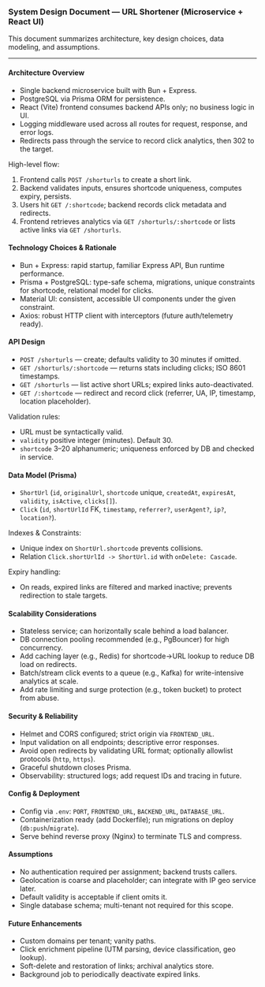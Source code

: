 ### System Design Document — URL Shortener (Microservice + React UI)

This document summarizes architecture, key design choices, data modeling, and assumptions.

---

#### Architecture Overview
- Single backend microservice built with Bun + Express.
- PostgreSQL via Prisma ORM for persistence.
- React (Vite) frontend consumes backend APIs only; no business logic in UI.
- Logging middleware used across all routes for request, response, and error logs.
- Redirects pass through the service to record click analytics, then 302 to the target.

High-level flow:
1. Frontend calls `POST /shorturls` to create a short link.
2. Backend validates inputs, ensures shortcode uniqueness, computes expiry, persists.
3. Users hit `GET /:shortcode`; backend records click metadata and redirects.
4. Frontend retrieves analytics via `GET /shorturls/:shortcode` or lists active links via `GET /shorturls`.

#### Technology Choices & Rationale
- Bun + Express: rapid startup, familiar Express API, Bun runtime performance.
- Prisma + PostgreSQL: type-safe schema, migrations, unique constraints for shortcode, relational model for clicks.
- Material UI: consistent, accessible UI components under the given constraint.
- Axios: robust HTTP client with interceptors (future auth/telemetry ready).

#### API Design
- `POST /shorturls` — create; defaults validity to 30 minutes if omitted.
- `GET /shorturls/:shortcode` — returns stats including clicks; ISO 8601 timestamps.
- `GET /shorturls` — list active short URLs; expired links auto-deactivated.
- `GET /:shortcode` — redirect and record click (referrer, UA, IP, timestamp, location placeholder).

Validation rules:
- URL must be syntactically valid.
- `validity` positive integer (minutes). Default 30.
- `shortcode` 3–20 alphanumeric; uniqueness enforced by DB and checked in service.

#### Data Model (Prisma)
- `ShortUrl` (`id`, `originalUrl`, `shortcode` unique, `createdAt`, `expiresAt`, `validity`, `isActive`, `clicks[]`).
- `Click` (`id`, `shortUrlId` FK, `timestamp`, `referrer?`, `userAgent?`, `ip?`, `location?`).

Indexes & Constraints:
- Unique index on `ShortUrl.shortcode` prevents collisions.
- Relation `Click.shortUrlId -> ShortUrl.id` with `onDelete: Cascade`.

Expiry handling:
- On reads, expired links are filtered and marked inactive; prevents redirection to stale targets.

#### Scalability Considerations
- Stateless service; can horizontally scale behind a load balancer.
- DB connection pooling recommended (e.g., PgBouncer) for high concurrency.
- Add caching layer (e.g., Redis) for shortcode→URL lookup to reduce DB load on redirects.
- Batch/stream click events to a queue (e.g., Kafka) for write-intensive analytics at scale.
- Add rate limiting and surge protection (e.g., token bucket) to protect from abuse.

#### Security & Reliability
- Helmet and CORS configured; strict origin via `FRONTEND_URL`.
- Input validation on all endpoints; descriptive error responses.
- Avoid open redirects by validating URL format; optionally allowlist protocols (`http`, `https`).
- Graceful shutdown closes Prisma.
- Observability: structured logs; add request IDs and tracing in future.

#### Config & Deployment
- Config via `.env`: `PORT`, `FRONTEND_URL`, `BACKEND_URL`, `DATABASE_URL`.
- Containerization ready (add Dockerfile); run migrations on deploy (`db:push`/`migrate`).
- Serve behind reverse proxy (Nginx) to terminate TLS and compress.

#### Assumptions
- No authentication required per assignment; backend trusts callers.
- Geolocation is coarse and placeholder; can integrate with IP geo service later.
- Default validity is acceptable if client omits it.
- Single database schema; multi-tenant not required for this scope.

#### Future Enhancements
- Custom domains per tenant; vanity paths.
- Click enrichment pipeline (UTM parsing, device classification, geo lookup).
- Soft-delete and restoration of links; archival analytics store.
- Background job to periodically deactivate expired links.


